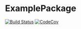 # ExamplePackage

[![Build Status](https://travis-ci.com/quanteconuser/ExamplePackage.jl.svg?branch=master)](https://travis-ci.com/quanteconuser/ExamplePackage.jl)
[![CodeCov](https://codecov.io/gh/quanteconuser/ExamplePackage.jl/branch/master/graph/badge.svg)](https://codecov.io/gh/quanteconuser/ExamplePackage.jl)
